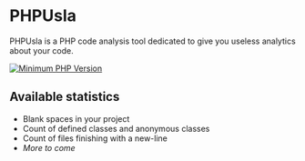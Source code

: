 # PHPUsla

PHPUsla is a PHP code analysis tool dedicated to give you useless analytics about your code.

[![Minimum PHP Version](https://img.shields.io/badge/php-%3E%3D%208.0-8892BF.svg?style=flat-square)](https://php.net/)

## Available statistics

- Blank spaces in your project
- Count of defined classes and anonymous classes
- Count of files finishing with a new-line
- _More to come_
